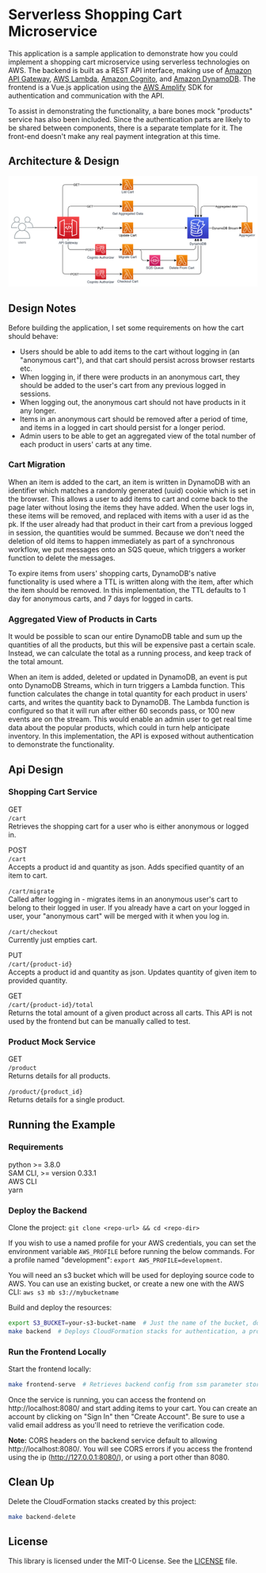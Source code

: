 # Serverless Shopping Cart Microservice

This application is a sample application to demonstrate how you could implement a shopping cart microservice using serverless technologies on AWS. The backend is built as a REST API interface, making use of [Amazon API Gateway](https://aws.amazon.com/api-gateway/), [AWS Lambda](https://aws.amazon.com/lambda/), [Amazon Cognito](https://aws.amazon.com/cognito/), and [Amazon DynamoDB](https://aws.amazon.com/dynamodb/). The frontend is a Vue.js application using the [AWS Amplify](https://aws-amplify.github.io/) SDK for authentication and communication with the API.

To assist in demonstrating the functionality, a bare bones mock "products" service has also been included. Since the authentication parts are likely to be shared between components, there is a separate template for it. The front-end doesn't make any real payment integration at this time.

## Architecture & Design

![Architecture Diagram](./architecture.png)

## Design Notes

Before building the application, I set some requirements on how the cart should behave:

- Users should be able to add items to the cart without logging in (an "anonymous cart"), and that cart should persist across browser restarts etc.
- When logging in, if there were products in an anonymous cart, they should be added to the user's cart from any previous logged in sessions.
- When logging out, the anonymous cart should not have products in it any longer.
- Items in an anonymous cart should be removed after a period of time, and items in a logged in cart should persist for a longer period.
- Admin users to be able to get an aggregated view of the total number of each product in users' carts at any time.

### Cart Migration

When an item is added to the cart, an item is written in DynamoDB with an identifier which matches a randomly generated (uuid) cookie which is set in the browser. This allows a user to add items to cart and come back to the page later without losing the items they have added. When the user logs in, these items will be removed, and replaced with items with a user id as the pk. If the user already had that product in their cart from a previous logged in session, the quantities would be summed. Because we don't need the deletion of old items to happen immediately as part of a synchronous workflow, we put messages onto an SQS queue, which triggers a worker function to delete the messages.  

To expire items from users' shopping carts, DynamoDB's native functionality is used where a TTL is written along with the item, after which the item should be removed. In this implementation, the TTL defaults to 1 day for anonymous carts, and 7 days for logged in carts.  

### Aggregated View of Products in Carts

It would be possible to scan our entire DynamoDB table and sum up the quantities of all the products, but this will be expensive past a certain scale. Instead, we can calculate the total as a running process, and keep track of the total amount.  

When an item is added, deleted or updated in DynamoDB, an event is put onto DynamoDB Streams, which in turn triggers a Lambda function. This function calculates the change in total quantity for each product in users' carts, and writes the quantity back to DynamoDB. The Lambda function is configured so that it will run after either 60 seconds pass, or 100 new events are on the stream. This would enable an admin user to get real time data about the popular products, which could in turn help anticipate inventory. In this implementation, the API is exposed without authentication to demonstrate the functionality.  


## Api Design

### Shopping Cart Service

GET  
`/cart`  
Retrieves the shopping cart for a user who is either anonymous or logged in.  

POST  
`/cart`  
Accepts a product id and quantity as json. Adds specified quantity of an item to cart.  

`/cart/migrate`  
Called after logging in - migrates items in an anonymous user's cart to belong to their logged in user. If you already have a cart on your logged in user, your "anonymous cart" will be merged with it when you log in.

`/cart/checkout`  
Currently just empties cart.

PUT  
`/cart/{product-id}`  
Accepts a product id and quantity as json. Updates quantity of given item to provided quantity.  

GET  
`/cart/{product-id}/total`  
Returns the total amount of a given product across all carts. This API is not used by the frontend but can be manually called to test.  

### Product Mock Service

GET  
`/product`  
Returns details for all products.  

`/product/{product_id}`  
Returns details for a single product.  

## Running the Example

### Requirements

python >= 3.8.0  
SAM CLI, >= version 0.33.1  
AWS CLI  
yarn  

### Deploy the Backend

Clone the project: `git clone <repo-url> && cd <repo-dir>`

If you wish to use a named profile for your AWS credentials, you can set the environment variable `AWS_PROFILE` before running the below commands. For a profile named "development": `export AWS_PROFILE=development`.

You will need an s3 bucket which will be used for deploying source code to AWS. You can use an existing bucket, or create a new one with the AWS CLI:  `aws s3 mb s3://mybucketname`

Build and deploy the resources:  
``` bash
export S3_BUCKET=your-s3-bucket-name  # Just the name of the bucket, don't include "s3://"
make backend  # Deploys CloudFormation stacks for authentication, a product mock service and the shopping cart service.  
```

### Run the Frontend Locally

Start the frontend locally:  
``` bash
make frontend-serve  # Retrieves backend config from ssm parameter store to a .env file, then starts service.  
```

Once the service is running, you can access the frontend on http://localhost:8080/ and start adding items to your cart. You can create an account by clicking on "Sign In" then "Create Account". Be sure to use a valid email address as you'll need to retrieve the verification code.

**Note:** CORS headers on the backend service default to allowing http://localhost:8080/. You will see CORS errors if you access the frontend using the ip (http://127.0.0.1:8080/), or using a port other than 8080.  

## Clean Up
Delete the CloudFormation stacks created by this project:
``` bash
make backend-delete
```

## License

This library is licensed under the MIT-0 License. See the [LICENSE](LICENSE) file.  
